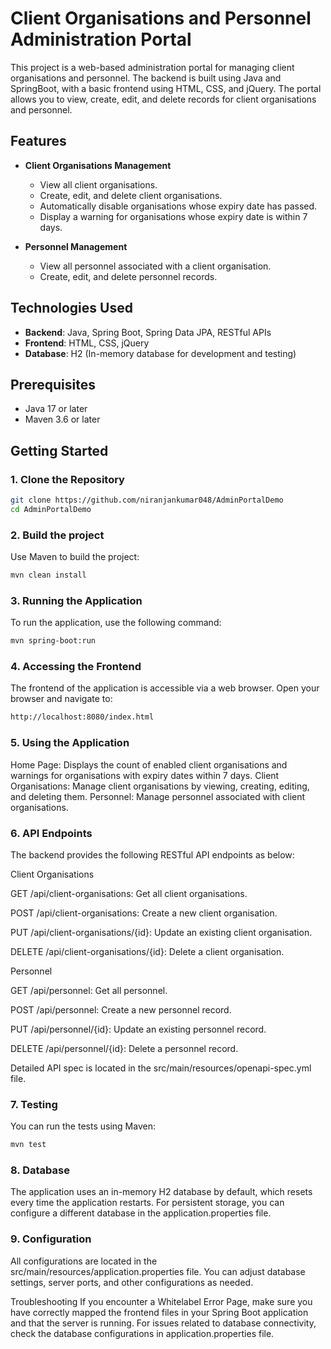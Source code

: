 # Client Organisations and Personnel Administration Portal

This project is a web-based administration portal for managing client organisations and personnel. The backend is built using Java and SpringBoot, with a basic frontend using HTML, CSS, and jQuery. The portal allows you to view, create, edit, and delete records for client organisations and personnel.

## Features

- **Client Organisations Management**
    - View all client organisations.
    - Create, edit, and delete client organisations.
    - Automatically disable organisations whose expiry date has passed.
    - Display a warning for organisations whose expiry date is within 7 days.

- **Personnel Management**
    - View all personnel associated with a client organisation.
    - Create, edit, and delete personnel records.

## Technologies Used

- **Backend**: Java, Spring Boot, Spring Data JPA, RESTful APIs
- **Frontend**: HTML, CSS, jQuery
- **Database**: H2 (In-memory database for development and testing)

## Prerequisites

- Java 17 or later
- Maven 3.6 or later

## Getting Started

### 1. Clone the Repository

```bash
git clone https://github.com/niranjankumar048/AdminPortalDemo
cd AdminPortalDemo
```
### 2. Build the project
Use Maven to build the project:
```bash
mvn clean install
```
### 3. Running the Application
To run the application, use the following command:
```bash
mvn spring-boot:run
```
### 4. Accessing the Frontend
The frontend of the application is accessible via a web browser. Open your browser and navigate to:
```bash
http://localhost:8080/index.html
```
### 5. Using the Application
Home Page: Displays the count of enabled client organisations and warnings for organisations with expiry dates within 7 days.
Client Organisations: Manage client organisations by viewing, creating, editing, and deleting them.
Personnel: Manage personnel associated with client organisations.
### 6. API Endpoints
The backend provides the following RESTful API endpoints as below:

Client Organisations

GET /api/client-organisations: Get all client organisations.

POST /api/client-organisations: Create a new client organisation.

PUT /api/client-organisations/{id}: Update an existing client organisation.

DELETE /api/client-organisations/{id}: Delete a client organisation.

Personnel

GET /api/personnel: Get all personnel.

POST /api/personnel: Create a new personnel record.

PUT /api/personnel/{id}: Update an existing personnel record.

DELETE /api/personnel/{id}: Delete a personnel record.

Detailed API spec is located in the src/main/resources/openapi-spec.yml file.

### 7. Testing
You can run the tests using Maven:
```bash
mvn test
```
### 8. Database
The application uses an in-memory H2 database by default, which resets every time the application restarts. For persistent storage, you can configure a different database in the application.properties file.

### 9. Configuration
All configurations are located in the src/main/resources/application.properties file. You can adjust database settings, server ports, and other configurations as needed.

Troubleshooting
If you encounter a Whitelabel Error Page, make sure you have correctly mapped the frontend files in your Spring Boot application and that the server is running.
For issues related to database connectivity, check the database configurations in application.properties file.
